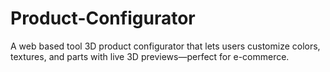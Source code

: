 # Product-Configurator
A web based tool 3D product configurator that lets users customize colors, textures, and parts with live 3D previews—perfect for e-commerce.
